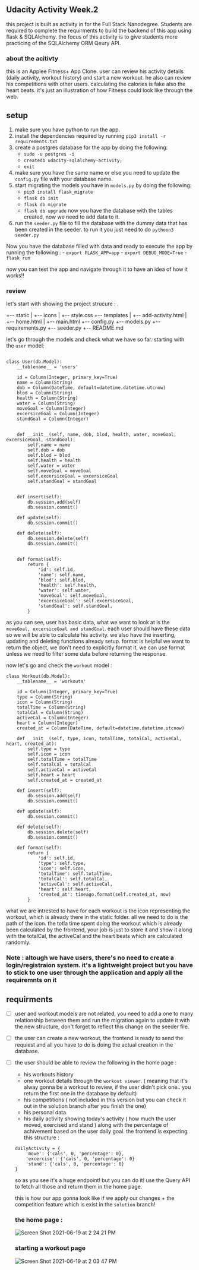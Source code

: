 
## Udacity Activity Week.2

this project is built as activity in for the Full Stack Nanodegree. Students are required to complete the requirments to build the backend of this app using flask & SQLAlchemy. the focus of this activity is to give students more practicing of the SQLAlchemy ORM Qeury API. 


### about the acitivty 
this is an Applee Fitness+ App Clone. user can review his activity details (daily activity, workout history)  and start a new workout. he also can review his competitions with other users. calculating the calories is fake also the heart beats. it's just an illustration of how Fitness could look like through the web. 


## setup 
1. make sure you have python to run the app. 
2. install the dependencies required by running `pip3 install -r requirements.txt` 
3. create a postgres database for the app by doing the following: 
    - `sudo -u postgres -i` 
    - `createdb udacity-sqlalchemy-activity;`
    - `exit`
4. make sure you have the same name or else you need to update the `config.py` file with your database name. 
5. start migrating the models you have in `models.py` by doing the following: 
    - `pip3 install flask_migrate`
    - `flask db init`
    - `flask db migrate`
    - `flask db upgrade`
    now you have the database with the tables created, now we need to add data to it.
6. run the `seeder.py` file to fill the database with the dummy data that has been created in the seeder. 
    to run it you just need to do `pythoon3 seeder.py`

Now you have the database filled with data and ready to execute the app by running the following : 
    - `export FLASK_APP=app`
    - `export DEBUG_MODE=True`
    - `flask run`

now you can test the app and navigate through it to have an idea of how it works!! 


### review 
let's start with showing the project strucure : 
.

+-- static
|   +-- icons 
|   +-- style.css
+-- templates
|   +-- add-activity.html
|   +-- home.html
|   +-- main.html
+-- config.py
+-- models.py
+-- requirements.py
+-- seeder.py
+-- README.md

let's go through the models and check what we have so far. starting with the `user` model:  

```

class User(db.Model):
    __tablename__ = 'users'

    id = Column(Integer, primary_key=True)
    name = Column(String)
    dob = Column(DateTime, default=datetime.datetime.utcnow)
    blod = Column(String)
    health = Column(String)
    water = Column(String)
    moveGoal = Column(Integer)
    excersiceGoal = Column(Integer)
    standGoal = Column(Integer)


    def __init__(self, name, dob, blod, health, water, moveGoal, excersiceGoal, standGoal):
        self.name = name
        self.dob = dob
        self.blod = blod
        self.health = health
        self.water = water
        self.moveGoal = moveGoal
        self.excersiceGoal = excersiceGoal
        self.standGoal = standGoal


    def insert(self):
        db.session.add(self)
        db.session.commit()

    def update(self):
        db.session.commit()

    def delete(self):
        db.session.delete(self)
        db.session.commit()


    def format(self):
        return {
            'id': self.id,
            'name': self.name,
            'blod': self.blod,
            'health': self.health,
            'water': self.water,
            'moveGoal': self.moveGoal,
            'excersiceGoal': self.excersiceGoal,
            'standGoal': self.standGoal,
        }

``` 

as you can see, user has basic data, what we want to look at is the `moveGoal, excersiceGoal and standGoal`. each user should have these data so we will be able to calculate his activity. we also have the inserting, updating and deleting functions already setup. format is helpful we want to return the object, we don't need to explicitly format it, we can use format unless we need to filter some data before returning the response. 


now let's go and check the `workout` model : 

```
class Workout(db.Model):
    __tablename__ = 'workouts'

    id = Column(Integer, primary_key=True)
    type = Column(String)
    icon = Column(String)
    totalTime = Column(String)
    totalCal = Column(String)
    activeCal = Column(Integer)
    heart = Column(Integer)
    created_at = Column(DateTime, default=datetime.datetime.utcnow)

    def __init__(self, type, icon, totalTime, totalCal, activeCal, heart, created_at):
        self.type = type
        self.icon = icon
        self.totalTime = totalTime
        self.totalCal = totalCal
        self.activeCal = activeCal
        self.heart = heart
        self.created_at = created_at

    def insert(self):
        db.session.add(self)
        db.session.commit()

    def update(self):
        db.session.commit()

    def delete(self):
        db.session.delete(self)
        db.session.commit()

    def format(self):
        return {
            'id': self.id,
            'type': self.type,
            'icon': self.icon,
            'totalTime': self.totalTime,
            'totalCal': self.totalCal,
            'activeCal': self.activeCal,
            'heart': self.heart,
            'created_at': timeago.format(self.created_at, now)
        }

```


what we are intrested to have for each workout is the icon representing the workout, which is already there in the static folder. all we need to do is the path of the icon. the totla time spent doing the workout which is already been calculated by the frontend, your job is just to store it and show it along with the totalCal, the activeCal and the heart beats which are calculated randomly. 




### Note : altough we have users, there's no need to create a login/registraion system. it's a lightweight project but you have to stick to one user through the application and apply all the requiremnts on it

## requirments 
- [ ] user and workout models are not related, you need to add a one to many relationship between them and run the migration again to update it with  the new structure, don't forget to reflect this change on the seeder file. 
- [ ] the user can create a new workout, the frontend is ready to send the requiest and all you have to do is doing the actual creation in the database. 
- [ ] the user should be able to review the following in the home page : 
    - his workouts history
    - one workout details through the `workout viewer`. ( meaning that it's alway gonna be a workout to review, if the user didn't pick one.. you return the first one in the database by default)
    - his competitions ( not included in this version but you can check it out in the solution branch after you finish the one)
    - his personal data
    - his daily activity showing today's activity ( how much the user moved, exercised and stand ) along with the percentage of achivement based on the user daily goal. the frontend is expecting this structure : 

    ```
    dailyActivity = {
        'move': {'cals', 0, 'percentage': 0},
        'excercise': {'cals', 0, 'percentage': 0}
        'stand': {'cals', 0, 'percentage': 0}
    }
    ```

    so as you see it's a huge endpoint! but you can do it! use the Query API to fetch all those and return them in the home page. 
    
    
    
    this is how our app gonna look like if we apply our changes + the competition feature which is exist in the `solution` branch! 
    ### the home page : 
    ![Screen Shot 2021-06-19 at 2 24 21 PM](https://user-images.githubusercontent.com/12359091/122653273-488f4280-d14c-11eb-8849-e3be9e2e78df.png)
    
    
    
    ### starting a workout page
    ![Screen Shot 2021-06-19 at 2 03 47 PM](https://user-images.githubusercontent.com/12359091/122653271-46c57f00-d14c-11eb-850f-d40758b4ab5f.png)
